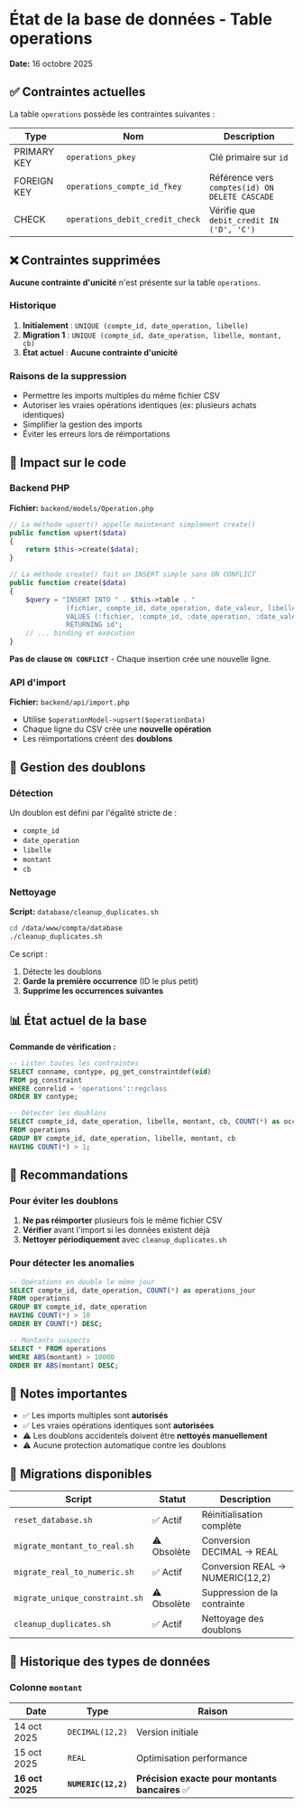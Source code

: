 # État de la base de données - Table operations

**Date:** 16 octobre 2025

## ✅ Contraintes actuelles

La table `operations` possède les contraintes suivantes :

| Type | Nom | Description |
|------|-----|-------------|
| PRIMARY KEY | `operations_pkey` | Clé primaire sur `id` |
| FOREIGN KEY | `operations_compte_id_fkey` | Référence vers `comptes(id) ON DELETE CASCADE` |
| CHECK | `operations_debit_credit_check` | Vérifie que `debit_credit IN ('D', 'C')` |

## ❌ Contraintes supprimées

**Aucune contrainte d'unicité** n'est présente sur la table `operations`.

### Historique

1. **Initialement** : `UNIQUE (compte_id, date_operation, libelle)`
2. **Migration 1** : `UNIQUE (compte_id, date_operation, libelle, montant, cb)`
3. **État actuel** : **Aucune contrainte d'unicité**

### Raisons de la suppression

- Permettre les imports multiples du même fichier CSV
- Autoriser les vraies opérations identiques (ex: plusieurs achats identiques)
- Simplifier la gestion des imports
- Éviter les erreurs lors de réimportations

## 🔧 Impact sur le code

### Backend PHP

**Fichier:** `backend/models/Operation.php`

```php
// La méthode upsert() appelle maintenant simplement create()
public function upsert($data)
{
    return $this->create($data);
}

// La méthode create() fait un INSERT simple sans ON CONFLICT
public function create($data)
{
    $query = "INSERT INTO " . $this->table . " 
              (fichier, compte_id, date_operation, date_valeur, libelle, montant, debit_credit, cb, tags)
              VALUES (:fichier, :compte_id, :date_operation, :date_valeur, :libelle, :montant, :debit_credit, :cb, :tags)
              RETURNING id";
    // ... binding et exécution
}
```

**Pas de clause `ON CONFLICT`** - Chaque insertion crée une nouvelle ligne.

### API d'import

**Fichier:** `backend/api/import.php`

- Utilise `$operationModel->upsert($operationData)`
- Chaque ligne du CSV crée une **nouvelle opération**
- Les réimportations créent des **doublons**

## 🧹 Gestion des doublons

### Détection

Un doublon est défini par l'égalité stricte de :
- `compte_id`
- `date_operation`
- `libelle`
- `montant`
- `cb`

### Nettoyage

**Script:** `database/cleanup_duplicates.sh`

```bash
cd /data/www/compta/database
./cleanup_duplicates.sh
```

Ce script :
1. Détecte les doublons
2. **Garde la première occurrence** (ID le plus petit)
3. **Supprime les occurrences suivantes**

## 📊 État actuel de la base

**Commande de vérification :**

```sql
-- Lister toutes les contraintes
SELECT conname, contype, pg_get_constraintdef(oid) 
FROM pg_constraint 
WHERE conrelid = 'operations'::regclass 
ORDER BY contype;

-- Détecter les doublons
SELECT compte_id, date_operation, libelle, montant, cb, COUNT(*) as occurrences 
FROM operations 
GROUP BY compte_id, date_operation, libelle, montant, cb 
HAVING COUNT(*) > 1;
```

## 🎯 Recommandations

### Pour éviter les doublons

1. **Ne pas réimporter** plusieurs fois le même fichier CSV
2. **Vérifier** avant l'import si les données existent déjà
3. **Nettoyer périodiquement** avec `cleanup_duplicates.sh`

### Pour détecter les anomalies

```sql
-- Opérations en double le même jour
SELECT compte_id, date_operation, COUNT(*) as operations_jour
FROM operations
GROUP BY compte_id, date_operation
HAVING COUNT(*) > 10
ORDER BY COUNT(*) DESC;

-- Montants suspects
SELECT * FROM operations 
WHERE ABS(montant) > 10000
ORDER BY ABS(montant) DESC;
```

## 📝 Notes importantes

- ✅ Les imports multiples sont **autorisés**
- ✅ Les vraies opérations identiques sont **autorisées**
- ⚠️ Les doublons accidentels doivent être **nettoyés manuellement**
- ⚠️ Aucune protection automatique contre les doublons

## 🔄 Migrations disponibles

| Script | Statut | Description |
|--------|--------|-------------|
| `reset_database.sh` | ✅ Actif | Réinitialisation complète |
| `migrate_montant_to_real.sh` | ⚠️ Obsolète | Conversion DECIMAL → REAL |
| `migrate_real_to_numeric.sh` | ✅ Actif | Conversion REAL → NUMERIC(12,2) |
| `migrate_unique_constraint.sh` | ⚠️ Obsolète | Suppression de la contrainte |
| `cleanup_duplicates.sh` | ✅ Actif | Nettoyage des doublons |

## 📝 Historique des types de données

### Colonne `montant`

| Date | Type | Raison |
|------|------|--------|
| 14 oct 2025 | `DECIMAL(12,2)` | Version initiale |
| 15 oct 2025 | `REAL` | Optimisation performance |
| **16 oct 2025** | **`NUMERIC(12,2)`** | **Précision exacte pour montants bancaires** ✅ |
